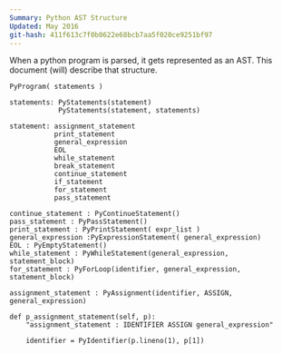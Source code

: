```yaml
---
Summary: Python AST Structure
Updated: May 2016
git-hash: 411f613c7f0b0622e68bcb7aa5f020ce9251bf97
---
```

When a python program is parsed, it gets represented as an AST. This document (will) describe that structure.

    PyProgram( statements )

    statements: PyStatements(statement) 
                PyStatements(statement, statements)
                
    statement: assignment_statement
               print_statement
               general_expression
               EOL
               while_statement
               break_statement
               continue_statement
               if_statement
               for_statement
               pass_statement

    continue_statement : PyContinueStatement()
    pass_statement : PyPassStatement()
    print_statement : PyPrintStatement( expr_list )
    general_expression :PyExpressionStatement( general_expression)
    EOL : PyEmptyStatement()
    while_statement : PyWhileStatement(general_expression, statement_block)
    for_statement : PyForLoop(identifier, general_expression, statement_block)

    assignment_statement : PyAssignment(identifier, ASSIGN, general_expression)

    def p_assignment_statement(self, p):
        "assignment_statement : IDENTIFIER ASSIGN general_expression"

        identifier = PyIdentifier(p.lineno(1), p[1])

        











